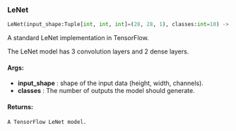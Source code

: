 

### LeNet
```python
LeNet(input_shape:Tuple[int, int, int]=(28, 28, 1), classes:int=10) -> tensorflow.python.keras.engine.training.Model
```
A standard LeNet implementation in TensorFlow.

The LeNet model has 3 convolution layers and 2 dense layers.


#### Args:

* **input_shape** :  shape of the input data (height, width, channels).
* **classes** :  The number of outputs the model should generate.

#### Returns:
    A TensorFlow LeNet model.